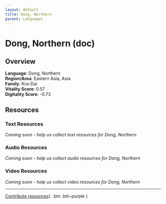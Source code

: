 ```yaml
---
layout: default
title: Dong, Northern
parent: Languages
---
```


# Dong, Northern (doc)

## Overview

**Language**: Dong, Northern  
**Region/Area**: Eastern Asia, Asia  
**Family**: Kra-Dai  
**Vitality Score**: 0.57  
**Digitality Score**: -0.73  

## Resources

### Text Resources
*Coming soon - help us collect text resources for Dong, Northern*

### Audio Resources
*Coming soon - help us collect audio resources for Dong, Northern*

### Video Resources
*Coming soon - help us collect video resources for Dong, Northern*

---

[Contribute resources](https://fairtrain.github.io/){: .btn .btn-purple }
